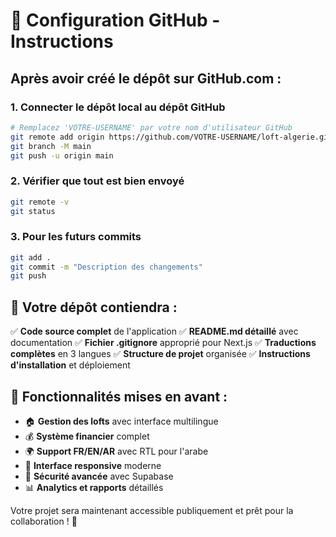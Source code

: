 # 🚀 Configuration GitHub - Instructions

## Après avoir créé le dépôt sur GitHub.com :

### 1. Connecter le dépôt local au dépôt GitHub
```bash
# Remplacez 'VOTRE-USERNAME' par votre nom d'utilisateur GitHub
git remote add origin https://github.com/VOTRE-USERNAME/loft-algerie.git
git branch -M main
git push -u origin main
```

### 2. Vérifier que tout est bien envoyé
```bash
git remote -v
git status
```

### 3. Pour les futurs commits
```bash
git add .
git commit -m "Description des changements"
git push
```

## 🎯 Votre dépôt contiendra :

✅ **Code source complet** de l'application
✅ **README.md détaillé** avec documentation
✅ **Fichier .gitignore** approprié pour Next.js
✅ **Traductions complètes** en 3 langues
✅ **Structure de projet** organisée
✅ **Instructions d'installation** et déploiement

## 🌟 Fonctionnalités mises en avant :

- 🏠 **Gestion des lofts** avec interface multilingue
- 💰 **Système financier** complet
- 🌍 **Support FR/EN/AR** avec RTL pour l'arabe
- 📱 **Interface responsive** moderne
- 🔐 **Sécurité avancée** avec Supabase
- 📊 **Analytics et rapports** détaillés

Votre projet sera maintenant accessible publiquement et prêt pour la collaboration ! 🚀
